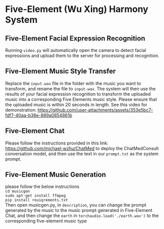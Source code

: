 # Five-Element (Wu Xing) Harmony System 

Five-Element Facial Expression Recognition
---
Running `video.py` will automatically open the camera to detect facial expressions and upload them to the server for processing and recognition.


Five-Element Music Style Transfer
---
Replace the `input.wav` file in the folder with the music you want to transform, and rename the file to `input.wav`. The system will then use the results of your facial expression recognition to transform the uploaded music into a corresponding Five Elements music style. Please ensure that the uploaded music is within 20 seconds in length.
See this video for demonstration:
https://github.com/user-attachments/assets/353e5bc7-fdf7-40aa-b36e-889a0854861b


Five-Element Chat
---
Please follow the instructions provided in this link: https://github.com/michael-wzhu/ChatMed to deploy the ChatMedConsult conversation model, and then use the text in our `prompt.txt` as the system prompt.

Five-Element Music Generation
---
please follow the below instructions   
`cd musicgen`   
`sudo apt-get install ffmpeg`    
`pip install reuiqrements.txt`   
Then open musicgen.py, in `description`, you can change the prompt generated by the music to the music prompt generated in Five-Element Chat, and then change the `earth` in `torchaudio.load('./earth.wav')` to the corresponding five-element music type

